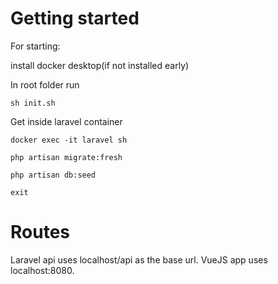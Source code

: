 # Getting started
For starting:

install docker desktop(if not installed early)

In root folder run 

`sh init.sh`

Get inside laravel container

`docker exec -it laravel sh`

`php artisan migrate:fresh`

`php artisan db:seed`

`exit`

# Routes

Laravel api uses localhost/api as the base url.
VueJS app uses localhost:8080.

